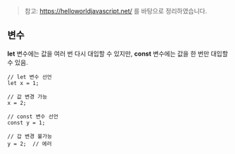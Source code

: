 > 참고: https://helloworldjavascript.net/ 를 바탕으로 정리하였습니다.

## 변수
__let__ 변수에는 값을 여러 번 다시 대입할 수 있지만, __const__ 변수에는 값을 한 번만 대입할 수 있음.

```
// let 변수 선언
let x = 1;

// 값 변경 가능
x = 2;

// const 변수 선언
const y = 1;

// 갑 변경 불가능
y = 2;  // 에러
```